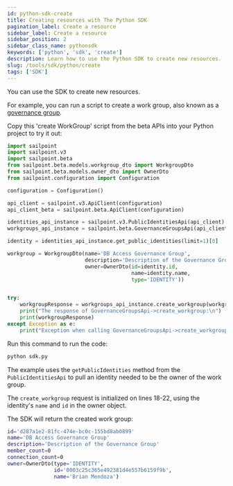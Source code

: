 ```yaml
---
id: python-sdk-create
title: Creating resources with The Python SDK
pagination_label: Create a resource
sidebar_label: Create a resource
sidebar_position: 2
sidebar_class_name: pythonsdk
keywords: ['python', 'sdk', 'create']
description: Learn how to use the Python SDK to create new resources.
slug: /tools/sdk/python/create
tags: ['SDK']
---
```


You can use the SDK to create new resources.

For example, you can run a script to create a work group, also known as a [governance group](https://documentation.sailpoint.com/saas/help/common/users/governance_groups.html). 

Copy this 'create WorkGroup' script from the beta APIs into your Python project to try it out:

```python showLineNumbers
import sailpoint
import sailpoint.v3
import sailpoint.beta
from sailpoint.beta.models.workgroup_dto import WorkgroupDto
from sailpoint.beta.models.owner_dto import OwnerDto
from sailpoint.configuration import Configuration

configuration = Configuration()

api_client = sailpoint.v3.ApiClient(configuration)
api_client_beta = sailpoint.beta.ApiClient(configuration)

identities_api_instance = sailpoint.v3.PublicIdentitiesApi(api_client)
workgroups_api_instance = sailpoint.beta.GovernanceGroupsApi(api_client_beta)

identity = identities_api_instance.get_public_identities(limit=1)[0]

workgroup = WorkgroupDto(name='DB Access Governance Group', 
                         description='Description of the Governance Group', 
                         owner=OwnerDto(id=identity.id, 
                                        name=identity.name, 
                                        type='IDENTITY'))


try:
    workgroupResponse = workgroups_api_instance.create_workgroup(workgroup)
    print("The response of GovernanceGroupsApi->create_workgroup:\n")
    print(workgroupResponse)
except Exception as e:
    print("Exception when calling GovernanceGroupsApi->create_workgroup: %s\n" % e)
```

Run this command to run the code:

```bash
python sdk.py
```

The example uses the `getPublicIdentities` method from the `PublicIdentitiesApi` to pull an identity needed to be the owner of the work group.

The `create_workgroup` request is initialized on lines 18-22, using the identity's `name` and `id` in the owner object.

The SDK will return the created work group:

```bash
id='d287a1e2-81fc-474e-bc0c-155bd8ab0899' 
name='DB Access Governance Group' 
description='Description of the Governance Group' 
member_count=0 
connection_count=0
owner=OwnerDto(type='IDENTITY', 
               id='0003c25c365e492381d4e557b6159f9b', 
               name='Brian Mendoza')
```
